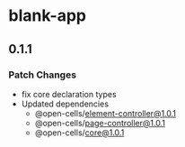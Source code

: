 # blank-app

## 0.1.1

### Patch Changes

- fix core declaration types
- Updated dependencies
  - @open-cells/element-controller@1.0.1
  - @open-cells/page-controller@1.0.1
  - @open-cells/core@1.0.1
